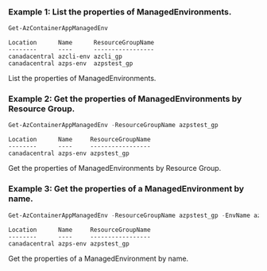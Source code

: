 ### Example 1: List the properties of ManagedEnvironments.
```powershell
Get-AzContainerAppManagedEnv
```

```output
Location      Name      ResourceGroupName
--------      ----      -----------------
canadacentral azcli-env azcli_gp
canadacentral azps-env  azpstest_gp
```

List the properties of ManagedEnvironments.

### Example 2: Get the properties of ManagedEnvironments by Resource Group.
```powershell
Get-AzContainerAppManagedEnv -ResourceGroupName azpstest_gp
```

```output
Location      Name     ResourceGroupName
--------      ----     -----------------
canadacentral azps-env azpstest_gp
```

Get the properties of ManagedEnvironments by Resource Group.

### Example 3: Get the properties of a ManagedEnvironment by name.
```powershell
Get-AzContainerAppManagedEnv -ResourceGroupName azpstest_gp -EnvName azps-env
```

```output
Location      Name     ResourceGroupName
--------      ----     -----------------
canadacentral azps-env azpstest_gp
```

Get the properties of a ManagedEnvironment by name.